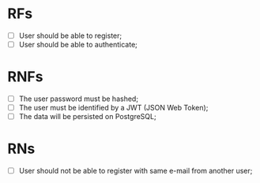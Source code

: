 # RFs

- [ ] User should be able to register;
- [ ] User should be able to authenticate;

# RNFs

- [ ] The user password must be hashed;
- [ ] The user must be identified by a JWT (JSON Web Token);
- [ ] The data will be persisted on PostgreSQL;

# RNs

- [ ] User should not be able to register with same e-mail from another user;